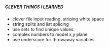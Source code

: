 ##### CLEVER THINGS I LEARNED
- clever file input reading, striping white space
- string splits and list splicing
- use sets to find unique values
- complex numbers to model x,y plane
- use underscore for throwaway variables

